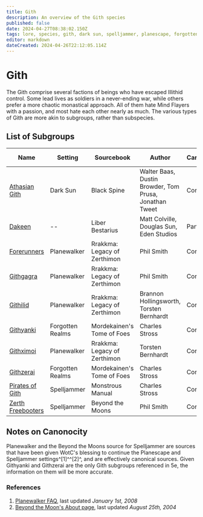 ```yaml
---
title: Gith
description: An overview of the Gith species
published: false
date: 2024-04-27T08:38:02.150Z
tags: lore, species, gith, dark sun, spelljammer, planescape, forgotten realms
editor: markdown
dateCreated: 2024-04-26T22:12:05.114Z
---
```


# Gith
The Gith comprise several factions of beings who have escaped Illithid control. Some lead lives as soldiers in a never-ending war, while others prefer a more chaotic monastical approach. All of them hate Mind Flayers with a passion, and most hate each other nearly as much. The various types of Gith are more akin to subgroups, rather than subspecies.

## List of Subgroups

|Name|Setting|Sourcebook|Author|Canonocity|Latest Edition|
|----|-------|----------|------|----------|-------|
|[Athasian Gith](gith/athasian-gith)|Dark Sun|Black Spine|Walter Baas, Dustin Browder, Tom Prusa, Jonathan Tweet|Confirmed|3e|
|[Dakeen](gith/githdakeen)|--|Liber Bestarius|Matt Colville, Douglas Sun, Eden Studios|Partial|--|
|[Forerunners](gith/forerunners)|Planewalker|Rrakkma: Legacy of Zerthimon|Phil Smith|Confirmed|3e|
|[Githgagra](gith/githgagra)|Planewalker|Rrakkma: Legacy of Zerthimon|Phil Smith|Confirmed|3e|
|[Githilid](gith/githilid)|Planewalker|Rrakkma: Legacy of Zerthimon|Brannon Hollingsworth, Torsten Bernhardt|Confirmed|3e|
|[Githyanki](gith/githyanki)|Forgotten Realms|Mordekainen's Tome of Foes|Charles Stross|Confirmed|5e|
|[Githximoi](gith/githximoi)|Planewalker|Rrakkma: Legacy of Zerthimon|Torsten Bernhardt|Confirmed|3e|
|[Githzerai](gith/githzerai)|Forgotten Realms|Mordekainen's Tome of Foes|Charles Stross|Confirmed|5e|
|[Pirates of Gith](gith/pirates-of-gith)|Spelljammer|Monstrous Manual|Charles Stross|Confirmed|2e AD&D|
|[Zerth Freebooters](gith/zerth-freebooters)|Spelljammer|Beyond the Moons|Phil Smith|Confirmed|3e|

## Notes on Canonocity
Planewalker and the Beyond the Moons source for Spelljammer are sources that have been given WotC's blessing to continue the Planescape and Spelljammer settings^[1]^^[2]^, and are effectively canonical sources. Given Githyanki and Githzerai are the only Gith subgroups referenced in 5e, the information on them will be more accurate.

### References
1. [Planewalker FAQ](https://planewalker.com/faq/080101/planewalker-general-faq_.html#2), last updated *January 1st, 2008*
2. [Beyond the Moon's About page](http://www.spelljammer.org/misc/about.html), last updated *August 25th, 2004*